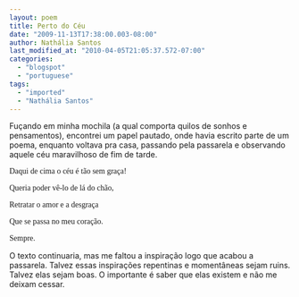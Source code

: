 ```yaml
---
layout: poem
title: Perto do Céu
date: "2009-11-13T17:38:00.003-08:00"
author: Nathália Santos
last_modified_at: "2010-04-05T21:05:37.572-07:00"
categories:
  - "blogspot"
  - "portuguese"
tags:
  - "imported"
  - "Nathália Santos"
---
```


Fuçando em minha mochila (a qual comporta quilos de sonhos e pensamentos), encontrei um papel pautado, onde havia escrito parte de um poema, enquanto voltava pra casa, passando pela passarela e observando aquele céu maravilhoso de fim de tarde.

<span style="font-family: verdana;">Daqui de cima o céu é tão sem graça!

<span style="font-family: verdana;">Queria poder vê-lo de lá do chão,

<span style="font-family: verdana;">Retratar o amor e a desgraça

<span style="font-family: verdana;">Que se passa no meu coração.

<span style="font-family: verdana;">Sempre.

O texto continuaria, mas me faltou a inspiração logo que acabou a passarela. Talvez essas inspirações repentinas e momentâneas sejam ruins. Talvez elas sejam boas. O importante é saber que elas existem e não me deixam cessar.
